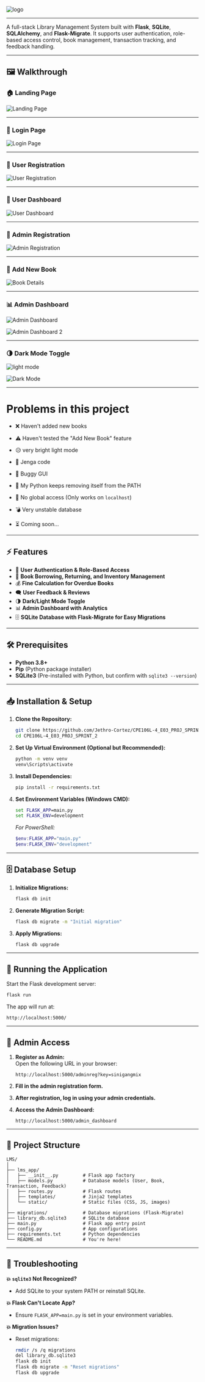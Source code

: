 ![logo](static/images/logorepo.png)

---

A full-stack Library Management System built with **Flask**, **SQLite**, **SQLAlchemy**, and **Flask-Migrate**. It supports user authentication, role-based access control, book management, transaction tracking, and feedback handling. 

---

## 🖼️ Walkthrough

### 🏠 **Landing Page**

![Landing Page](static/screenshots/landing_page.png)

---

### 🔐 **Login Page**

![Login Page](static/screenshots/login_page.png)

---

### 📝 **User Registration**

![User Registration](static/screenshots/user_registration.png)

---

### 👤 **User Dashboard**

![User Dashboard](static/screenshots/user_dashboard.png)

---

### 👑 **Admin Registration**

![Admin Registration](static/screenshots/admin_registration.png)

---

### 📖 **Add New Book**

![Book Details](static/screenshots/add_new_book.png)

---

### 📊 **Admin Dashboard**

![Admin Dashboard](static/screenshots/admin_dashboard.png)

![Admin Dashboard 2](static/screenshots/admin_dashboard(2).png)

---

### 🌗 **Dark Mode Toggle**

![light mode](static/screenshots/dark_mode.png) 

![Dark Mode](static/screenshots/dark_mode(2).png)

---

# Problems in this project 

- ❌ Haven't added new books  

- ⚠️ Haven't tested the "Add New Book" feature  

- 😥 very bright light mode

- 🧩 Jenga code

- 🐛 Buggy GUI  

- 🔄 My Python keeps removing itself from the PATH

- 🚫 No global access (Only works on `localhost`)  

- 💣 Very unstable database

- ⏳ Coming soon...


---

## ⚡ Features

- 🔐 **User Authentication & Role-Based Access**
- 📖 **Book Borrowing, Returning, and Inventory Management**
- 💰 **Fine Calculation for Overdue Books**
- 🗨️ **User Feedback & Reviews**
- 🌗 **Dark/Light Mode Toggle**
- 📊 **Admin Dashboard with Analytics**
- 🗄️ **SQLite Database with Flask-Migrate for Easy Migrations**

---

## 🛠️ Prerequisites

- **Python 3.8+**
- **Pip** (Python package installer)
- **SQLite3** (Pre-installed with Python, but confirm with `sqlite3 --version`)

---

## 📥 Installation & Setup

1. **Clone the Repository:**

   ```bash
   git clone https://github.com/Jethro-Cortez/CPE106L-4_E03_PROJ_SPRINT_2.git
   cd CPE106L-4_E03_PROJ_SPRINT_2
   ```

2. **Set Up Virtual Environment (Optional but Recommended):**

   ```bash
   python -m venv venv
   venv\Scripts\activate
   ```

3. **Install Dependencies:**

   ```bash
   pip install -r requirements.txt
   ```

4. **Set Environment Variables (Windows CMD):**

   ```cmd
   set FLASK_APP=main.py
   set FLASK_ENV=development
   ```

   _For PowerShell:_

   ```powershell
   $env:FLASK_APP="main.py"
   $env:FLASK_ENV="development"
   ```

---

## 🗄️ Database Setup

1. **Initialize Migrations:**

   ```bash
   flask db init
   ```

2. **Generate Migration Script:**

   ```bash
   flask db migrate -m "Initial migration"
   ```

3. **Apply Migrations:**

   ```bash
   flask db upgrade
   ```

---

## 🚀 Running the Application

Start the Flask development server:

```bash
flask run
```

The app will run at:

```
http://localhost:5000/
```

---

## 👑 **Admin Access**

1. **Register as Admin:**  
   Open the following URL in your browser:

   ```
   http://localhost:5000/adminreg?key=sinigangmix
   ```

2. **Fill in the admin registration form.**  
3. **After registration, log in using your admin credentials.**  
4. **Access the Admin Dashboard:**

   ```
   http://localhost:5000/admin_dashboard
   ```

---

## 📁 Project Structure

```
LMS/
│
├── lms_app/
│   ├── __init__.py         # Flask app factory
│   ├── models.py           # Database models (User, Book, Transaction, Feedback)
│   ├── routes.py           # Flask routes
│   ├── templates/          # Jinja2 templates
│   └── static/             # Static files (CSS, JS, images)
│
├── migrations/             # Database migrations (Flask-Migrate)
├── library_db.sqlite3      # SQLite database
├── main.py                 # Flask app entry point
├── config.py               # App configurations
├── requirements.txt        # Python dependencies
└── README.md               # You're here!
```

---

## 🧯 Troubleshooting

**💥 `sqlite3` Not Recognized?**  
- Add SQLite to your system PATH or reinstall SQLite.

**💥 Flask Can't Locate App?**  
- Ensure `FLASK_APP=main.py` is set in your environment variables.

**💥 Migration Issues?**  
- Reset migrations:

  ```bash
  rmdir /s /q migrations
  del library_db.sqlite3
  flask db init
  flask db migrate -m "Reset migrations"
  flask db upgrade
  ```
